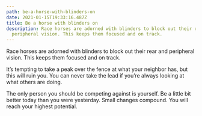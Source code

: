 ```yaml
---
path: be-a-horse-with-blinders-on
date: 2021-01-15T19:33:16.487Z
title: Be a horse with blinders on
description: Race horses are adorned with blinders to block out their rear and
  peripheral vision. This keeps them focused and on track.
---
```

Race horses are adorned with blinders to block out their rear and peripheral vision. This keeps them focused and on track.

It’s tempting to take a peak over the fence at what your neighbor has, but this will ruin you. You can never take the lead if you’re always looking at what others are doing.

The only person you should be competing against is yourself. Be a little bit better today than you were yesterday. Small changes compound. You will reach your highest potential.